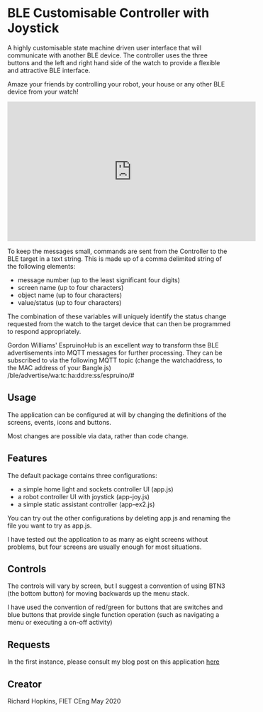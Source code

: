 # BLE Customisable Controller with Joystick

A highly customisable state machine driven user interface that will communicate with another BLE device.  The controller uses the three buttons and the left and right hand side of the watch to provide a flexible and attractive BLE interface.  

Amaze your friends by controlling your robot, your house or any other BLE device from your watch!

<iframe width="560" height="315" src="https://www.youtube.com/embed/acQxcoFe0W0" frameborder="0" allow="accelerometer; autoplay; encrypted-media; gyroscope; picture-in-picture" allowfullscreen></iframe>

To keep the messages small, commands are sent from the Controller to the BLE target in a text string.  This is made up of a comma delimited string of the following elements:
* message number (up to the least significant four digits)
* screen name (up to four characters)
* object name (up to four characters)
* value/status (up to four characters)

The combination of these variables will uniquely identify the status change requested from the watch to the target device that can then be programmed to respond appropriately.

Gordon Williams' EspruinoHub is an excellent way to transform thse BLE advertisements into MQTT messages for further processing.  They can be subscribed to via the following MQTT topic (change the watchaddress, to the MAC address of your Bangle.js)
/ble/advertise/wa:tc:ha:dd:re:ss/espruino/#

## Usage

The application can be configured at will by changing the definitions of the screens, events, icons and buttons.

Most changes are possible via data, rather than code change.

## Features

The default package contains three configurations:
* a simple home light and sockets controller UI (app.js)
* a robot controller UI with joystick (app-joy.js)
* a simple static assistant controller (app-ex2.js)

You can try out the other configurations by deleting app.js and renaming the file you want to try as app.js.

I have tested out the application to as many as eight screens without problems, but four screens are usually enough for most situations.

## Controls

The controls will vary by screen, but I suggest a convention of using BTN3 (the bottom button) for moving backwards up the menu stack.

I have used the convention of red/green for buttons that are switches and blue buttons that provide single function operation (such as navigating a menu or executing a on-off activity)

## Requests

In the first instance, please consult my blog post on this application [here](https://k9-build.blogspot.com/2020/05/controlling-k9-using-bluetooth-ble-from.html)

## Creator

Richard Hopkins, FIET CEng
May 2020
